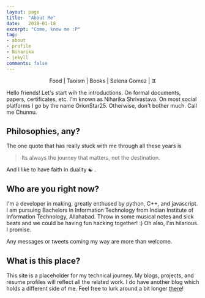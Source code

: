 ```yaml
---
layout: page
title:  "About Me"
date: 	2018-01-18
excerpt: "Come, know me :P"
tag:
- about 
- profile
- Niharika
- jekyll
comments: false
---
```


    
<center>Food | Taoism | Books | Selena Gomez | ♊</center>

Hello friends! Let's start wih the introductions. On formal documents, papers, certificates, etc. I'm known as Niharika Shrivastava. 
On most social platforms I go by the name OrionStar25. Otherwise, don't bother much. Call me Chunnu. 

## Philosophies, any?

The one quote that has really stuck with me through all these years is

> Its always the journey that matters, not the destination.

And I like to have faith in duality ☯ .

## Who are you right now?

I'm a developer in making, greatly enthused by python, C++, and javascript. I am pursuing Bachelors in Information Technology from Indian Institute of Information Technology, Allahabad. Throw in some musical notes and sick beats and we could be having fun hacking together! :)
Oh also, I'm hilarious. I promise. 

Any messages or tweets coming my way are more than welcome.

## What is this place?

This site is a placeholder for my technical journey. My blogs, projects, and resume profiles will reflect all the related work. I do have another blog which holds a different side of me. Feel free to lurk around a bit longer [there](https://stardiariesweb.wordpress.com/)!
